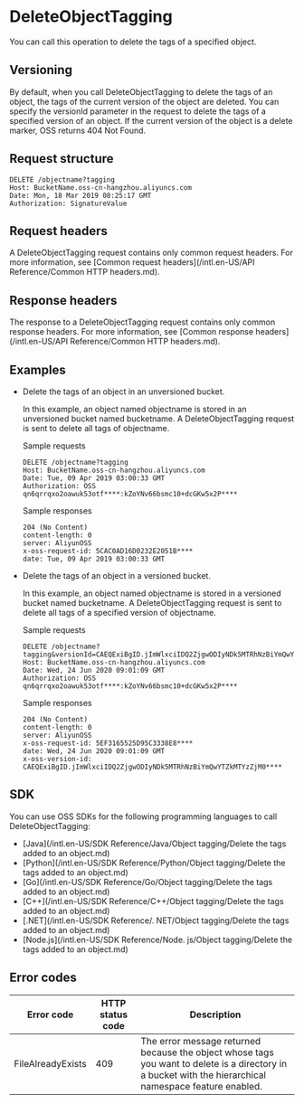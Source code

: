 # DeleteObjectTagging

You can call this operation to delete the tags of a specified object.

## Versioning

By default, when you call DeleteObjectTagging to delete the tags of an object, the tags of the current version of the object are deleted. You can specify the versionId parameter in the request to delete the tags of a specified version of an object. If the current version of the object is a delete marker, OSS returns 404 Not Found.

## Request structure

```
DELETE /objectname?tagging
Host: BucketName.oss-cn-hangzhou.aliyuncs.com
Date: Mon, 18 Mar 2019 08:25:17 GMT
Authorization: SignatureValue
```

## Request headers

A DeleteObjectTagging request contains only common request headers. For more information, see [Common request headers](/intl.en-US/API Reference/Common HTTP headers.md).

## Response headers

The response to a DeleteObjectTagging request contains only common response headers. For more information, see [Common response headers](/intl.en-US/API Reference/Common HTTP headers.md).

## Examples

-   Delete the tags of an object in an unversioned bucket.

    In this example, an object named objectname is stored in an unversioned bucket named bucketname. A DeleteObjectTagging request is sent to delete all tags of objectname.

    Sample requests

    ```
    DELETE /objectname?tagging
    Host: BucketName.oss-cn-hangzhou.aliyuncs.com
    Date: Tue, 09 Apr 2019 03:00:33 GMT
    Authorization: OSS qn6qrrqxo2oawuk53otf****:kZoYNv66bsmc10+dcGKw5x2P****
    ```

    Sample responses

    ```
    204 (No Content)
    content-length: 0
    server: AliyunOSS
    x-oss-request-id: 5CAC0AD16D0232E2051B****
    date: Tue, 09 Apr 2019 03:00:33 GMT
    ```

-   Delete the tags of an object in a versioned bucket.

    In this example, an object named objectname is stored in a versioned bucket named bucketname. A DeleteObjectTagging request is sent to delete all tags of a specified version of objectname.

    Sample requests

    ```
    DELETE /objectname?tagging&versionId=CAEQExiBgID.jImWlxciIDQ2ZjgwODIyNDk5MTRhNzBiYmQwYTZkMTYzZjM0****
    Host: BucketName.oss-cn-hangzhou.aliyuncs.com
    Date: Wed, 24 Jun 2020 09:01:09 GMT
    Authorization: OSS qn6qrrqxo2oawuk53otf****:kZoYNv66bsmc10+dcGKw5x2P****
    ```

    Sample responses

    ```
    204 (No Content)
    content-length: 0
    server: AliyunOSS
    x-oss-request-id: 5EF3165525D95C3338E8****
    date: Wed, 24 Jun 2020 09:01:09 GMT
    x-oss-version-id: CAEQExiBgID.jImWlxciIDQ2ZjgwODIyNDk5MTRhNzBiYmQwYTZkMTYzZjM0****
    ```


## SDK

You can use OSS SDKs for the following programming languages to call DeleteObjectTagging:

-   [Java](/intl.en-US/SDK Reference/Java/Object tagging/Delete the tags added to an object.md)
-   [Python](/intl.en-US/SDK Reference/Python/Object tagging/Delete the tags added to an object.md)
-   [Go](/intl.en-US/SDK Reference/Go/Object tagging/Delete the tags added to an object.md)
-   [C++](/intl.en-US/SDK Reference/C++/Object tagging/Delete the tags added to an object.md)
-   [.NET](/intl.en-US/SDK Reference/. NET/Object tagging/Delete the tags added to an object.md)
-   [Node.js](/intl.en-US/SDK Reference/Node. js/Object tagging/Delete the tags added to an object.md)

## Error codes

|Error code|HTTP status code|Description|
|----------|----------------|-----------|
|FileAlreadyExists|409|The error message returned because the object whose tags you want to delete is a directory in a bucket with the hierarchical namespace feature enabled.|

